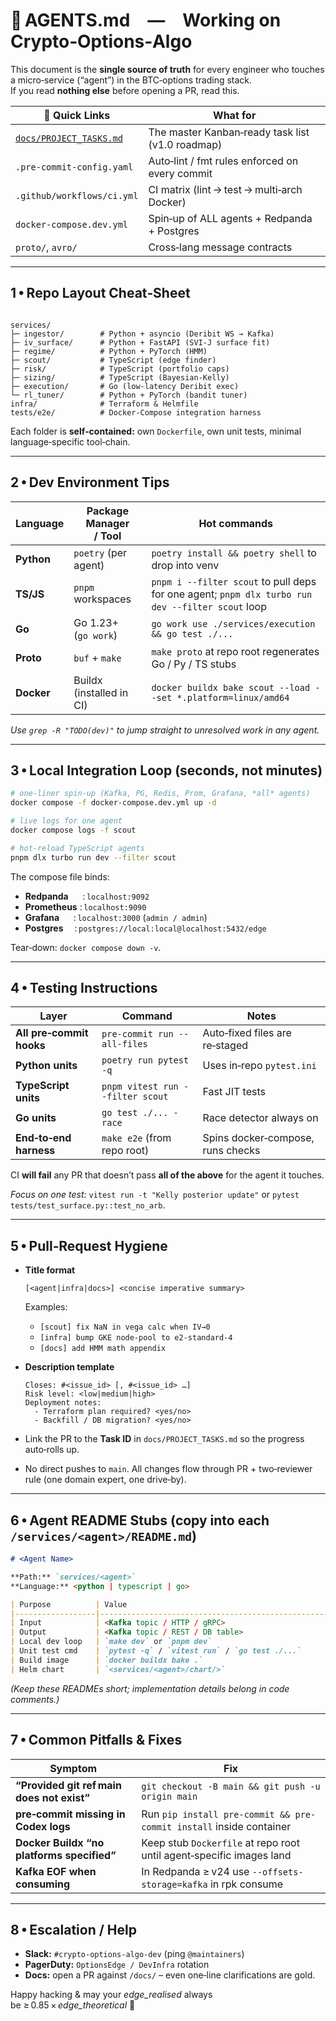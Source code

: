# 🤖 AGENTS.md — Working on Crypto‑Options‑Algo

This document is the **single source of truth** for every engineer who touches a
micro‑service (“agent”) in the BTC‑options trading stack.  
If you read **nothing else** before opening a PR, read this.

| 🔗 Quick Links                                   | What for                                         |
|-------------------------------------------------|--------------------------------------------------|
| [`docs/PROJECT_TASKS.md`](docs/PROJECT_TASKS.md) | The master Kanban‑ready task list (v1.0 roadmap) |
| `.pre‑commit‑config.yaml`                       | Auto‑lint / fmt rules enforced on every commit   |
| `.github/workflows/ci.yml`                      | CI matrix (lint → test → multi‑arch Docker)      |
| `docker‑compose.dev.yml`                        | Spin‑up of ALL agents + Redpanda + Postgres      |
| `proto/`, `avro/`                               | Cross‑lang message contracts                     |

---

## 1 • Repo Layout Cheat‑Sheet

```

services/
├─ ingestor/        # Python + asyncio (Deribit WS → Kafka)
├─ iv_surface/      # Python + FastAPI (SVI‑J surface fit)
├─ regime/          # Python + PyTorch (HMM)
├─ scout/           # TypeScript (edge finder)
├─ risk/            # TypeScript (portfolio caps)
├─ sizing/          # TypeScript (Bayesian‑Kelly)
├─ execution/       # Go (low‑latency Deribit exec)
└─ rl_tuner/        # Python + PyTorch (bandit tuner)
infra/              # Terraform & Helmfile
tests/e2e/          # Docker‑Compose integration harness

````

Each folder is **self‑contained:** own `Dockerfile`, own unit tests, minimal
language‑specific tool‑chain.

---

## 2 • Dev Environment Tips

| Language  | Package Manager / Tool            | Hot commands                                                                                     |
|-----------|-----------------------------------|--------------------------------------------------------------------------------------------------|
| **Python**| `poetry` (per agent)              | `poetry install && poetry shell` to drop into venv                                               |
| **TS/JS** | `pnpm` workspaces                 | `pnpm i --filter scout` to pull deps for one agent; `pnpm dlx turbo run dev --filter scout` loop |
| **Go**    | Go 1.23+ (`go work`)             | `go work use ./services/execution && go test ./...`                                              |
| **Proto** | `buf` + `make`                    | `make proto` at repo root regenerates Go / Py / TS stubs                                         |
| **Docker**| Buildx (installed in CI)          | `docker buildx bake scout --load --set *.platform=linux/amd64`                                   |

*Use `grep -R "TODO(dev)"` to jump straight to unresolved work in any agent.*

---

## 3 • Local Integration Loop (seconds, not minutes)

```bash
# one‑liner spin‑up (Kafka, PG, Redis, Prom, Grafana, *all* agents)
docker compose -f docker-compose.dev.yml up -d

# live logs for one agent
docker compose logs -f scout

# hot‑reload TypeScript agents
pnpm dlx turbo run dev --filter scout
````

The compose file binds:

* **Redpanda**   : `localhost:9092`
* **Prometheus** : `localhost:9090`
* **Grafana**   : `localhost:3000` (`admin / admin`)
* **Postgres**  : `postgres://local:local@localhost:5432/edge`

Tear‑down: `docker compose down -v`.

---

## 4 • Testing Instructions

| Layer                    | Command                          | Notes                             |
| ------------------------ | -------------------------------- | --------------------------------- |
| **All pre‑commit hooks** | `pre-commit run --all-files`     | Auto‑fixed files are re‑staged    |
| **Python units**         | `poetry run pytest -q`           | Uses in‑repo `pytest.ini`         |
| **TypeScript units**     | `pnpm vitest run --filter scout` | Fast JIT tests                    |
| **Go units**             | `go test ./... -race`            | Race detector always on           |
| **End‑to‑end harness**   | `make e2e` (from repo root)      | Spins docker‑compose, runs checks |

CI **will fail** any PR that doesn’t pass **all of the above** for the agent it
touches.

*Focus on one test:* `vitest run -t "Kelly posterior update"` or
`pytest tests/test_surface.py::test_no_arb`.

---

## 5 • Pull‑Request Hygiene

* **Title format**

  ```
  [<agent|infra|docs>] <concise imperative summary>
  ```

  Examples:

  * `[scout] fix NaN in vega calc when IV→0`
  * `[infra] bump GKE node‑pool to e2‑standard‑4`
  * `[docs] add HMM math appendix`

* **Description template**

  ```
  Closes: #<issue_id> [, #<issue_id> …]
  Risk level: <low|medium|high>
  Deployment notes:
    - Terraform plan required? <yes/no>
    - Backfill / DB migration? <yes/no>
  ```

* Link the PR to the **Task ID** in
  `docs/PROJECT_TASKS.md` so the progress auto‑rolls up.

* No direct pushes to `main`. All changes flow through PR +
  two‑reviewer rule (one domain expert, one drive‑by).

---

## 6 • Agent README Stubs (copy into each `/services/<agent>/README.md`)

```markdown
# <Agent Name>

**Path:** `services/<agent>`  
**Language:** <python | typescript | go>  

| Purpose          | Value                                             |
|------------------|---------------------------------------------------|
| Input            | <Kafka topic / HTTP / gRPC>                       |
| Output           | <Kafka topic / REST / DB table>                   |
| Local dev loop   | `make dev` or `pnpm dev`                          |
| Unit test cmd    | `pytest -q` / `vitest run` / `go test ./...`      |
| Build image      | `docker buildx bake .`                            |
| Helm chart       | `<services/<agent>/chart/>`                       |
```

*(Keep these READMEs short; implementation details belong in code comments.)*

---

## 7 • Common Pitfalls & Fixes

| Symptom                                    | Fix                                                                  |
| ------------------------------------------ | -------------------------------------------------------------------- |
| **“Provided git ref main does not exist”** | `git checkout -B main && git push -u origin main`                    |
| **pre‑commit missing in Codex logs**       | Run `pip install pre-commit && pre-commit install` inside container  |
| **Docker Buildx “no platforms specified”** | Keep stub `Dockerfile` at repo root until agent‑specific images land |
| **Kafka EOF when consuming**               | In Redpanda ≥ v24 use `--offsets-storage=kafka` in rpk consume       |

---

## 8 • Escalation / Help

* **Slack:** `#crypto-options-algo-dev` (ping `@maintainers`)
* **PagerDuty:** `OptionsEdge / DevInfra` rotation
* **Docs:** open a PR against `/docs/` – even one‑line clarifications are gold.

Happy hacking & may your *edge_realised* always be ≥ 0.85 × *edge_theoretical* 🚀

````
